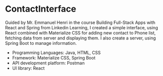 # ContactInterface
Guided by Mr. Emmanuel Henri in the course Building Full-Stack Apps with React and Spring from Linkedin Learning, I created a simple interface, using React combined with Materialize CSS for adding new contact to Phone list, fetching data from server and displaying them. I also create a server, using Spring Boot to manage information. 
- Programming Languages: Java, HTML, CSS
- Framework: Materialize CSS, Spring Boot
- API development platform: Postman
- UI library: React
